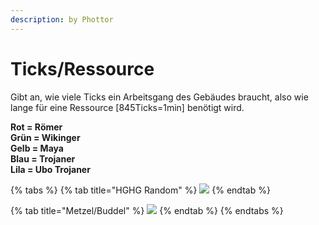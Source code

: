 ```yaml
---
description: by Phottor
---
```


# Ticks/Ressource

Gibt an, wie viele Ticks ein Arbeitsgang des Gebäudes braucht, also wie lange für eine Ressource \[845Ticks=1min] benötigt wird.&#x20;

**Rot = Römer**\
**Grün = Wikinger**\
**Gelb = Maya**\
**Blau = Trojaner**\
**Lila = Ubo Trojaner**



{% tabs %}
{% tab title="HGHG Random" %}
![](../.gitbook/assets/hghg\_ticks\_res.png)
{% endtab %}

{% tab title="Metzel/Buddel" %}
![](../.gitbook/assets/metzel\_ticks\_res.png)
{% endtab %}
{% endtabs %}

